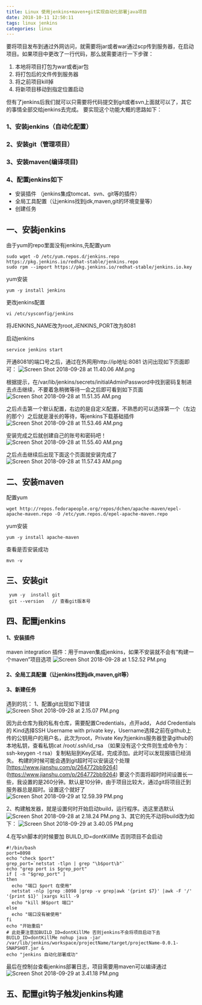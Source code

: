```yaml
---
title: Linux 使用jenkins+maven+git实现自动化部署java项目
date: 2018-10-11 12:50:11
tags: linux jenkins
categories: linux
---
```


要将项目发布到通过外网访问，就需要将jar或者war通过scp传到服务器，在启动项目。如果项目中更改了一行代码，那么就需要进行一下步骤：

1. 本地将项目打包为war或者jar包
2. 将打包后的文件传到服务器
3. 将之前项目kill掉
4. 将新项目移动到指定位置启动

但有了jenkins后我们就可以只需要将代码提交到git或者svn上面就可以了，其它的事情全部交给jenkins去完成。
要实现这个功能大概的思路如下：
### 1、安装jenkins（自动化配置）
### 2、安装git（管理项目）
### 3、安装maven(编译项目)
### 4、配置jenkins如下
- 安装插件 （jenkins集成tomcat、svn、git等的插件）
- 全局工具配置（让jenkins找到jdk,maven,git的环境变量等）
- 创建任务
## 一、安装jenkins
由于yum的repo里面没有jenkins,先配置yum
```
sudo wget -O /etc/yum.repos.d/jenkins.repo https://pkg.jenkins.io/redhat-stable/jenkins.repo
sudo rpm --import https://pkg.jenkins.io/redhat-stable/jenkins.io.key
```
yum安装
```
yum -y install jenkins
```
更改jenkins配置

```
vi /etc/sysconfig/jenkins    
```
将JENKINS_NAME改为root,JENKINS_PORT改为8081


启动jenkins
```
service jenkins start
```
开通8081的端口号之后，通过在外网用http://ip地址:8081 访问出现如下页面即可：
![Screen Shot 2018-09-28 at 11.40.06 AM.png](https://upload-images.jianshu.io/upload_images/7172355-94f52d212942da67.png)

根据提示，在/var/lib/jenkins/secrets/initialAdminPassword中找到密码复制进去点击继续，不要着急稍微等待一会之后即可看到如下页面
![Screen Shot 2018-09-28 at 11.51.35 AM.png](https://upload-images.jianshu.io/upload_images/7172355-56400f88e17f8e14.png)

之后点击第一个默认配置，右边的是自定义配置，不熟悉的可以选择第一个（左边的那个）之后就是漫长的等待，等jenkins下载基础插件
![Screen Shot 2018-09-28 at 11.53.46 AM.png](https://upload-images.jianshu.io/upload_images/7172355-3f1e8b681f8ec0aa.png)


安装完成之后就创建自己的账号和密码吧！
![Screen Shot 2018-09-28 at 11.55.40 AM.png](https://upload-images.jianshu.io/upload_images/7172355-03531f545de1a6be.png)

之后点击继续后出现下面这个页面就安装完成了
![Screen Shot 2018-09-28 at 11.57.43 AM.png](https://upload-images.jianshu.io/upload_images/7172355-6ac8274b849c4ab6.png)

##  二、安装maven
配置yum
```
wget http://repos.fedorapeople.org/repos/dchen/apache-maven/epel-apache-maven.repo -O /etc/yum.repos.d/epel-apache-maven.repo

```
yum安装
```
yum -y install apache-maven
```
查看是否安装成功

```
mvn -v
```
## 三、安装git
```
 yum -y  install git
 git --version   // 查看git版本号
```

## 四、配置jenkins
#### 1、安装插件
maven integration 插件：用于maven集成jenkins，如果不安装就不会有“构建一个maven”项目选项
![Screen Shot 2018-09-28 at 1.52.52 PM.png](https://upload-images.jianshu.io/upload_images/7172355-7bc48dc8e26005c3.png)

#### 2、全局工具配置（让jenkins找到jdk,maven,git等）

#### 3、新建任务
遇到的坑：
1、配置git出现如下错误
![Screen Shot 2018-09-28 at 2.15.07 PM.png](https://upload-images.jianshu.io/upload_images/7172355-d942152e96871a33.png)

因为此仓库为我的私有仓库，需要配置Credentials，点开add， Add Credentials的 Kind选择SSH Username with private key，Username选择之前在github上传的公钥用户的用户名，此次为root，Private Key为jenkins服务器登录github的本地私钥，查看私钥cat /root/.ssh/id_rsa （如果没有这个文件则生成命令为：ssh-keygen -t rsa）复制粘贴到Key区域，完成添加。此时可以发现报错已经消失。
构建的时候可能会遇到git超时可以安装这个处理[https://www.jianshu.com/p/264772bb9264]
(https://www.jianshu.com/p/264772bb9264)
要这个页面将超时时间设置长一些，我设置的是260分钟。默认是10分钟，由于项目比较大，通过git将项目迁到服务器总是超时。设置这个就好了
![Screen Shot 2018-09-29 at 12.59.39 PM.png](https://upload-images.jianshu.io/upload_images/7172355-32371bea9a3ee3aa.png)

2、构建触发器，就是设置何时开始启动build，运行程序。选这里选默认
![Screen Shot 2018-09-28 at 2.18.24 PM.png](https://upload-images.jianshu.io/upload_images/7172355-c7b08050fdf477a8.png)
3、其它的先不动将build改为如下：
![Screen Shot 2018-09-29 at 3.40.05 PM.png](https://upload-images.jianshu.io/upload_images/7172355-5ed23615d1c30b3e.png)

4.在写sh脚本的时候要加 BUILD_ID=dontKillMe 否则项目不会启动

```
#!/bin/bash
port=8098
echo "check $port"
grep_port=`netstat -tlpn | grep "\b$port\b"`
echo "grep port is $grep_port"
if [ -n "$grep_port" ]
then
  echo "端口 $port 在使用"
  netstat -nlp |grep :8098 |grep -v grep|awk '{print $7}' |awk -F '/' '{print $1}' |xargs kill -9
  echo "kill 掉$port 端口"
else
  echo "端口没有被使用"
fi
echo "开始重启"
# 此处要注意加BUILD_ID=dontKillMe 否则jenkins不会将项目启动下去
BUILD_ID=dontKillMe nohup java -jar /var/lib/jenkins/workspace/projectName/target/projectName-0.0.1-SNAPSHOT.jar &
echo "jenkins 自动化部署成功"
```
最后在控制台查看jenkins部署日志，项目需要用maven可以编译通过
![Screen Shot 2018-09-29 at 3.41.18 PM.png](https://upload-images.jianshu.io/upload_images/7172355-4f7fb05ab2b74afc.png)

## 五、配置git钩子触发jenkins构建


